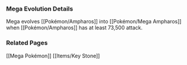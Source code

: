 ### Mega Evolution Details
Mega evolves [[Pokémon/Ampharos]] into [[Pokémon/Mega Ampharos]] when [[Pokémon/Ampharos]] has at least 73,500 attack.

### Related Pages
[[Mega Pokémon]]
[[Items/Key Stone]]